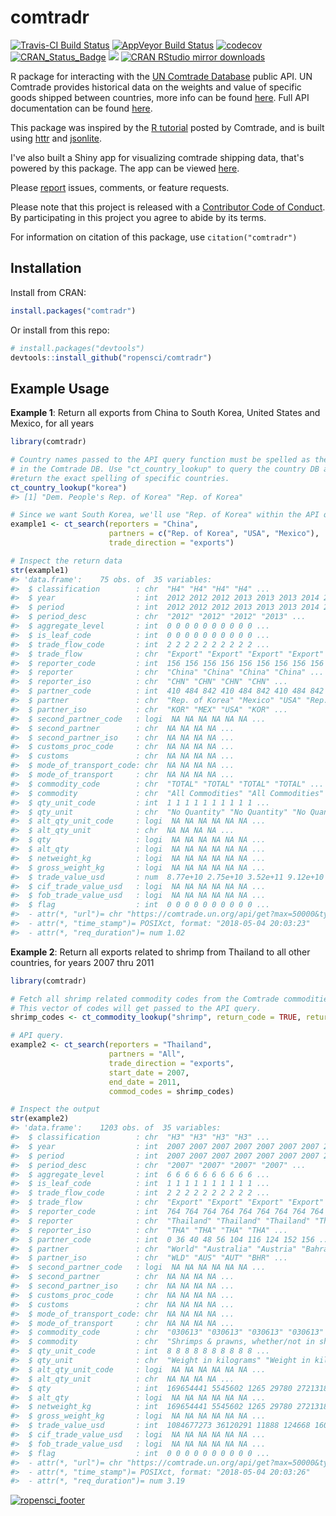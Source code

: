 
<!-- README.md is generated from README.Rmd. Please edit that file -->
comtradr
========

[![Travis-CI Build Status](https://travis-ci.org/ropensci/comtradr.svg?branch=master)](https://travis-ci.org/ropensci/comtradr) [![AppVeyor Build Status](https://ci.appveyor.com/api/projects/status/github/ropensci/comtradr?branch=master&svg=true)](https://ci.appveyor.com/project/ropensci/comtradr) [![codecov](https://codecov.io/github/ropensci/comtradr/branch/master/graphs/badge.svg)](https://codecov.io/github/ropensci/comtradr) [![CRAN\_Status\_Badge](https://www.r-pkg.org/badges/version/comtradr)](https://cran.r-project.org/package=comtradr) [![](https://badges.ropensci.org/141_status.svg)](https://github.com/ropensci/onboarding/issues/141) [![CRAN RStudio mirror downloads](https://cranlogs.r-pkg.org/badges/grand-total/comtradr)](https://www.rpackages.io/package/comtradr)

R package for interacting with the [UN Comtrade Database](https://comtrade.un.org/data/) public API. UN Comtrade provides historical data on the weights and value of specific goods shipped between countries, more info can be found [here](https://comtrade.un.org/). Full API documentation can be found [here](https://comtrade.un.org/data/doc/api/).

This package was inspired by the [R tutorial](https://comtrade.un.org/data/Doc/api/ex/r) posted by Comtrade, and is built using [httr](https://CRAN.R-project.org/package=httr) and [jsonlite](https://CRAN.R-project.org/package=jsonlite).

I've also built a Shiny app for visualizing comtrade shipping data, that's powered by this package. The app can be viewed [here](https://chrismuir.shinyapps.io/comtrade_plot_shinyapp/).

Please [report](https://github.com/ropensci/comtradr/issues) issues, comments, or feature requests.

Please note that this project is released with a [Contributor Code of Conduct](CONDUCT.md). By participating in this project you agree to abide by its terms.

For information on citation of this package, use `citation("comtradr")`

Installation
------------

Install from CRAN:

``` r
install.packages("comtradr")
```

Or install from this repo:

``` r
# install.packages("devtools")
devtools::install_github("ropensci/comtradr")
```

Example Usage
-------------

**Example 1**: Return all exports from China to South Korea, United States and Mexico, for all years

``` r
library(comtradr)

# Country names passed to the API query function must be spelled as they appear 
# in the Comtrade DB. Use "ct_country_lookup" to query the country DB and 
#return the exact spelling of specific countries.
ct_country_lookup("korea")
#> [1] "Dem. People's Rep. of Korea" "Rep. of Korea"

# Since we want South Korea, we'll use "Rep. of Korea" within the API query.
example1 <- ct_search(reporters = "China", 
                      partners = c("Rep. of Korea", "USA", "Mexico"), 
                      trade_direction = "exports")

# Inspect the return data
str(example1)
#> 'data.frame':    75 obs. of  35 variables:
#>  $ classification        : chr  "H4" "H4" "H4" "H4" ...
#>  $ year                  : int  2012 2012 2012 2013 2013 2013 2014 2014 2014 2015 ...
#>  $ period                : int  2012 2012 2012 2013 2013 2013 2014 2014 2014 2015 ...
#>  $ period_desc           : chr  "2012" "2012" "2012" "2013" ...
#>  $ aggregate_level       : int  0 0 0 0 0 0 0 0 0 0 ...
#>  $ is_leaf_code          : int  0 0 0 0 0 0 0 0 0 0 ...
#>  $ trade_flow_code       : int  2 2 2 2 2 2 2 2 2 2 ...
#>  $ trade_flow            : chr  "Export" "Export" "Export" "Export" ...
#>  $ reporter_code         : int  156 156 156 156 156 156 156 156 156 156 ...
#>  $ reporter              : chr  "China" "China" "China" "China" ...
#>  $ reporter_iso          : chr  "CHN" "CHN" "CHN" "CHN" ...
#>  $ partner_code          : int  410 484 842 410 484 842 410 484 842 410 ...
#>  $ partner               : chr  "Rep. of Korea" "Mexico" "USA" "Rep. of Korea" ...
#>  $ partner_iso           : chr  "KOR" "MEX" "USA" "KOR" ...
#>  $ second_partner_code   : logi  NA NA NA NA NA NA ...
#>  $ second_partner        : chr  NA NA NA NA ...
#>  $ second_partner_iso    : chr  NA NA NA NA ...
#>  $ customs_proc_code     : chr  NA NA NA NA ...
#>  $ customs               : chr  NA NA NA NA ...
#>  $ mode_of_transport_code: chr  NA NA NA NA ...
#>  $ mode_of_transport     : chr  NA NA NA NA ...
#>  $ commodity_code        : chr  "TOTAL" "TOTAL" "TOTAL" "TOTAL" ...
#>  $ commodity             : chr  "All Commodities" "All Commodities" "All Commodities" "All Commodities" ...
#>  $ qty_unit_code         : int  1 1 1 1 1 1 1 1 1 1 ...
#>  $ qty_unit              : chr  "No Quantity" "No Quantity" "No Quantity" "No Quantity" ...
#>  $ alt_qty_unit_code     : logi  NA NA NA NA NA NA ...
#>  $ alt_qty_unit          : chr  NA NA NA NA ...
#>  $ qty                   : logi  NA NA NA NA NA NA ...
#>  $ alt_qty               : logi  NA NA NA NA NA NA ...
#>  $ netweight_kg          : logi  NA NA NA NA NA NA ...
#>  $ gross_weight_kg       : logi  NA NA NA NA NA NA ...
#>  $ trade_value_usd       : num  8.77e+10 2.75e+10 3.52e+11 9.12e+10 2.90e+10 ...
#>  $ cif_trade_value_usd   : logi  NA NA NA NA NA NA ...
#>  $ fob_trade_value_usd   : logi  NA NA NA NA NA NA ...
#>  $ flag                  : int  0 0 0 0 0 0 0 0 0 0 ...
#>  - attr(*, "url")= chr "https://comtrade.un.org/api/get?max=50000&type=C&freq=A&px=HS&ps=all&r=156&p=410%2C842%2C484&rg=2&cc=TOTAL&fmt=json&head=H"
#>  - attr(*, "time_stamp")= POSIXct, format: "2018-05-04 20:03:23"
#>  - attr(*, "req_duration")= num 1.02
```

**Example 2**: Return all exports related to shrimp from Thailand to all other countries, for years 2007 thru 2011

``` r
library(comtradr)

# Fetch all shrimp related commodity codes from the Comtrade commodities DB. 
# This vector of codes will get passed to the API query.
shrimp_codes <- ct_commodity_lookup("shrimp", return_code = TRUE, return_char = TRUE)

# API query.
example2 <- ct_search(reporters = "Thailand", 
                      partners = "All", 
                      trade_direction = "exports", 
                      start_date = 2007, 
                      end_date = 2011, 
                      commod_codes = shrimp_codes)

# Inspect the output
str(example2)
#> 'data.frame':    1203 obs. of  35 variables:
#>  $ classification        : chr  "H3" "H3" "H3" "H3" ...
#>  $ year                  : int  2007 2007 2007 2007 2007 2007 2007 2007 2007 2007 ...
#>  $ period                : int  2007 2007 2007 2007 2007 2007 2007 2007 2007 2007 ...
#>  $ period_desc           : chr  "2007" "2007" "2007" "2007" ...
#>  $ aggregate_level       : int  6 6 6 6 6 6 6 6 6 6 ...
#>  $ is_leaf_code          : int  1 1 1 1 1 1 1 1 1 1 ...
#>  $ trade_flow_code       : int  2 2 2 2 2 2 2 2 2 2 ...
#>  $ trade_flow            : chr  "Export" "Export" "Export" "Export" ...
#>  $ reporter_code         : int  764 764 764 764 764 764 764 764 764 764 ...
#>  $ reporter              : chr  "Thailand" "Thailand" "Thailand" "Thailand" ...
#>  $ reporter_iso          : chr  "THA" "THA" "THA" "THA" ...
#>  $ partner_code          : int  0 36 40 48 56 104 116 124 152 156 ...
#>  $ partner               : chr  "World" "Australia" "Austria" "Bahrain" ...
#>  $ partner_iso           : chr  "WLD" "AUS" "AUT" "BHR" ...
#>  $ second_partner_code   : logi  NA NA NA NA NA NA ...
#>  $ second_partner        : chr  NA NA NA NA ...
#>  $ second_partner_iso    : chr  NA NA NA NA ...
#>  $ customs_proc_code     : chr  NA NA NA NA ...
#>  $ customs               : chr  NA NA NA NA ...
#>  $ mode_of_transport_code: chr  NA NA NA NA ...
#>  $ mode_of_transport     : chr  NA NA NA NA ...
#>  $ commodity_code        : chr  "030613" "030613" "030613" "030613" ...
#>  $ commodity             : chr  "Shrimps & prawns, whether/not in shell, frozen" "Shrimps & prawns, whether/not in shell, frozen" "Shrimps & prawns, whether/not in shell, frozen" "Shrimps & prawns, whether/not in shell, frozen" ...
#>  $ qty_unit_code         : int  8 8 8 8 8 8 8 8 8 8 ...
#>  $ qty_unit              : chr  "Weight in kilograms" "Weight in kilograms" "Weight in kilograms" "Weight in kilograms" ...
#>  $ alt_qty_unit_code     : logi  NA NA NA NA NA NA ...
#>  $ alt_qty_unit          : chr  NA NA NA NA ...
#>  $ qty                   : int  169654441 5545602 1265 29780 2721318 750 8510 13088545 4930 3410678 ...
#>  $ alt_qty               : logi  NA NA NA NA NA NA ...
#>  $ netweight_kg          : int  169654441 5545602 1265 29780 2721318 750 8510 13088545 4930 3410678 ...
#>  $ gross_weight_kg       : logi  NA NA NA NA NA NA ...
#>  $ trade_value_usd       : int  1084677273 36120291 11888 124668 16061545 4521 74842 77292118 64218 18400152 ...
#>  $ cif_trade_value_usd   : logi  NA NA NA NA NA NA ...
#>  $ fob_trade_value_usd   : logi  NA NA NA NA NA NA ...
#>  $ flag                  : int  0 0 0 0 0 0 0 0 0 0 ...
#>  - attr(*, "url")= chr "https://comtrade.un.org/api/get?max=50000&type=C&freq=A&px=HS&ps=2007%2C2008%2C2009%2C2010%2C2011&r=764&p=all&r"| __truncated__
#>  - attr(*, "time_stamp")= POSIXct, format: "2018-05-04 20:03:26"
#>  - attr(*, "req_duration")= num 3.19
```

[![ropensci\_footer](https://ropensci.org/public_images/ropensci_footer.png)](https://ropensci.org)
